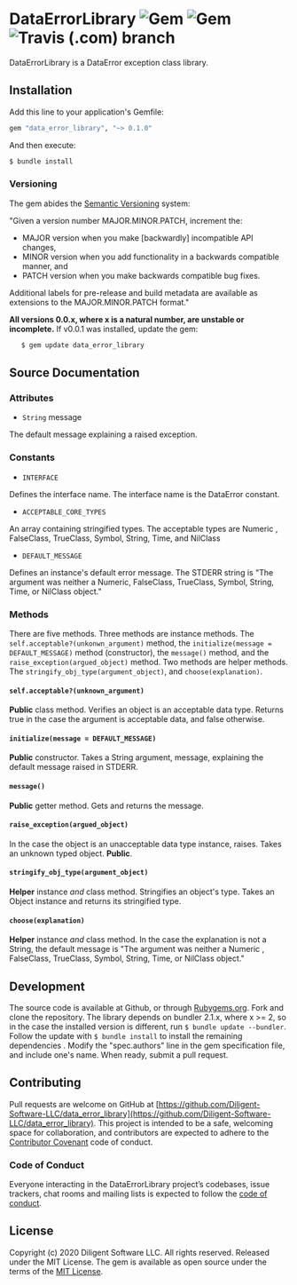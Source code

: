 DataErrorLibrary ![Gem](https://img.shields.io/gem/v/data_error_library) ![Gem](https://img.shields.io/gem/dt/data_error_library) ![Travis (.com) branch](https://img.shields.io/travis/com/Diligent-Software-LLC/data_error_library/master)
===============================================================================================================================================================================================================================================

DataErrorLibrary is a DataError exception class library.

Installation
------------

Add this line to your application's Gemfile:

```ruby
gem "data_error_library", "~> 0.1.0"
```

And then execute:

```bash
$ bundle install
```

### Versioning

The gem abides the [Semantic Versioning](https://www.semver.org) system:  

"Given a version number MAJOR.MINOR.PATCH, increment the:

*   MAJOR version when you make [backwardly] incompatible API changes,
*   MINOR version when you add functionality in a backwards compatible manner, and
*   PATCH version when you make backwards compatible bug fixes.

Additional labels for pre-release and build metadata are available as
extensions to the MAJOR.MINOR.PATCH format."

**All versions 0.0.x, where x is a natural number, are unstable or incomplete.**
 If v0.0.1 was installed, update the gem:
 
 ```bash
    $ gem update data_error_library 
```
 
Source Documentation
-----

### Attributes

* `String` message 

The default message explaining a raised exception.

### Constants

* `INTERFACE`

Defines the interface name. The interface name is the DataError constant.

* `ACCEPTABLE_CORE_TYPES`

An array containing stringified types. The acceptable types are Numeric
, FalseClass, TrueClass, Symbol, String, Time, and NilClass

* `DEFAULT_MESSAGE`

Defines an instance's default error message. The STDERR string is "The
 argument was neither a Numeric, FalseClass, TrueClass, Symbol, String, Time, or NilClass object."

### Methods

There are five methods. Three methods are instance methods. The 
`self.acceptable?(unkonwn_argument)` method, the 
`initialize(message = DEFAULT_MESSAGE)` method (constructor), the 
`message()` method, and the `raise_exception(argued_object)` method. Two
 methods are helper methods. The `stringify_obj_type(argument_object)`, and
 `choose(explanation)`.

#### `self.acceptable?(unknown_argument)`

**Public** class method. Verifies an object is an acceptable data type. Returns 
true in the case the argument is acceptable data, and false otherwise.

#### `initialize(message = DEFAULT_MESSAGE)`

**Public** constructor. Takes a String argument, message, explaining the
 default message raised in STDERR.

#### `message()`

**Public** getter method. Gets and returns the message.

#### `raise_exception(argued_object)`

In the case the object is an unacceptable data type instance, raises. Takes
 an unknown typed object. **Public**.

#### `stringify_obj_type(argument_object)`

**Helper** instance *and* class method. Stringifies an object's type. 
Takes an Object instance and returns its stringified type.

#### `choose(explanation)`

**Helper** instance *and* class method. In the case the explanation is not a
 String, the default message is "The argument was neither a Numeric
 , FalseClass, TrueClass, Symbol, String, Time, or NilClass object."

Development
-----------  

The source code is available at Github, or through 
[Rubygems.org](http://Rubygems.org). Fork and clone the repository. The
library depends on bundler 2.1.x, where x >= 2, so in the case the
installed version is different, run `$ bundle update --bundler`. Follow the
update with `$ bundle install` to install the remaining dependencies
. Modify the "spec.authors" line in the gem specification file, and
include one's name. When ready, submit a pull request.

Contributing
------------

Pull requests are welcome on GitHub at [https://github.com/Diligent-Software-LLC/data_error_library](https://github.com/Diligent-Software-LLC/data_error_library). 
This project is intended to be a safe, welcoming space for collaboration, and
contributors are expected to adhere to the 
[Contributor Covenant](https://contributor-covenant.org) code of conduct.  

### Code of Conduct

Everyone interacting in the DataErrorLibrary project’s codebases, issue
trackers, chat rooms and mailing lists is expected to follow the
[code of conduct](https://github.com/Diligent-Software-LLC/data_error_library/blob/master/CODE_OF_CONDUCT.md).

License
-------  
Copyright (c) 2020 Diligent Software LLC. All rights reserved. Released under
the MIT License. The gem is available as open source under the terms of the
[MIT License](https://opensource.org/licenses/MIT).